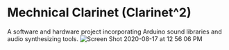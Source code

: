 # Mechnical Clarinet (Clarinet^2)
A software and hardware project incorporating Arduino sound libraries and audio synthesizing tools. 
![Screen Shot 2020-08-17 at 12 56 06 PM](https://user-images.githubusercontent.com/13524888/90439634-b54c3300-e08a-11ea-98c6-e5f2e227d105.png)
